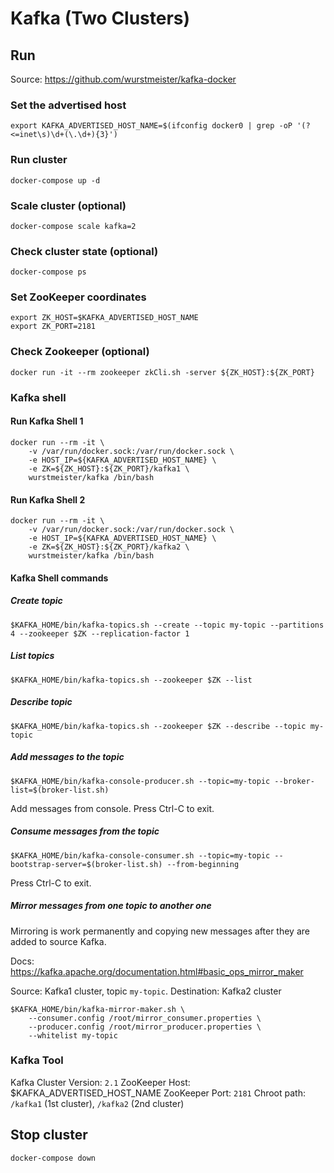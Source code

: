 # Kafka (Two Clusters)
## Run
Source: https://github.com/wurstmeister/kafka-docker

### Set the advertised host
`export KAFKA_ADVERTISED_HOST_NAME=$(ifconfig docker0 | grep -oP '(?<=inet\s)\d+(\.\d+){3}')`

### Run cluster
`docker-compose up -d`

### Scale cluster (optional)
`docker-compose scale kafka=2`

### Check cluster state (optional)
`docker-compose ps`

### Set ZooKeeper coordinates
```
export ZK_HOST=$KAFKA_ADVERTISED_HOST_NAME
export ZK_PORT=2181
```

### Check Zookeeper (optional)
`docker run -it --rm zookeeper zkCli.sh -server ${ZK_HOST}:${ZK_PORT}`

### Kafka shell
#### Run Kafka Shell 1
```
docker run --rm -it \
    -v /var/run/docker.sock:/var/run/docker.sock \
    -e HOST_IP=${KAFKA_ADVERTISED_HOST_NAME} \
    -e ZK=${ZK_HOST}:${ZK_PORT}/kafka1 \
    wurstmeister/kafka /bin/bash
```
#### Run Kafka Shell 2
```
docker run --rm -it \
    -v /var/run/docker.sock:/var/run/docker.sock \
    -e HOST_IP=${KAFKA_ADVERTISED_HOST_NAME} \
    -e ZK=${ZK_HOST}:${ZK_PORT}/kafka2 \
    wurstmeister/kafka /bin/bash
```
#### Kafka Shell commands
##### Create topic
`$KAFKA_HOME/bin/kafka-topics.sh --create --topic my-topic --partitions 4 --zookeeper $ZK --replication-factor 1`
##### List topics
`$KAFKA_HOME/bin/kafka-topics.sh --zookeeper $ZK --list`
##### Describe topic
`$KAFKA_HOME/bin/kafka-topics.sh --zookeeper $ZK --describe --topic my-topic`
##### Add messages to the topic
`$KAFKA_HOME/bin/kafka-console-producer.sh --topic=my-topic --broker-list=$(broker-list.sh)`

Add messages from console. Press Ctrl-C to exit.

##### Consume messages from the topic
`$KAFKA_HOME/bin/kafka-console-consumer.sh --topic=my-topic --bootstrap-server=$(broker-list.sh) --from-beginning`

Press Ctrl-C to exit.

##### Mirror messages from one topic to another one
Mirroring is work permanently and copying new messages after they are added to source Kafka.

Docs: https://kafka.apache.org/documentation.html#basic_ops_mirror_maker

Source: Kafka1 cluster, topic `my-topic`. Destination: Kafka2 cluster

```
$KAFKA_HOME/bin/kafka-mirror-maker.sh \
    --consumer.config /root/mirror_consumer.properties \
    --producer.config /root/mirror_producer.properties \
    --whitelist my-topic
```

### Kafka Tool
Kafka Cluster Version: `2.1`
ZooKeeper Host: $KAFKA_ADVERTISED_HOST_NAME
ZooKeeper Port: `2181`
Chroot path: `/kafka1` (1st cluster), `/kafka2` (2nd cluster)

## Stop cluster
`docker-compose down`
